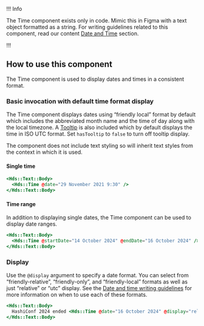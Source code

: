 !!! Info

The Time component exists only in code. Mimic this in Figma with a text object formatted as a string. For writing guidelines related to this component, read our content [Date and Time](/content/components/date-and-time) section.

!!!

## How to use this component

The Time component is used to display dates and times in a consistent format.

### Basic invocation with default time format display

The Time component displays dates using “friendly local” format by default which includes the abbreviated month name and the time of day along with the local timezone. A [Tooltip](/components/tooltip) is also included which by default displays the time in ISO UTC format. Set `hasTooltip` to `false` to turn off tooltip display.

The component does not include text styling so will inherit text styles from the context in which it is used.

#### Single time

```handlebars
<Hds::Text::Body>
  <Hds::Time @date="29 November 2021 9:30" />
</Hds::Text::Body>
```

#### Time range

In addition to displaying single dates, the Time component can be used to display date ranges.

```handlebars
<Hds::Text::Body>
  <Hds::Time @startDate="14 October 2024" @endDate="16 October 2024" />
</Hds::Text::Body>
```

### Display

Use the `@display` argument to specify a date format. You can select from “friendly-relative”, “friendly-only”, and “friendly-local” formats as well as just “relative” or “utc” display. See the [Date and time writing guidelines](/content/components/date-and-time) for more information on when to use each of these formats.


```handlebars
<Hds::Text::Body>
  HashiConf 2024 ended <Hds::Time @date="16 October 2024" @display="relative" />.
</Hds::Text::Body>
```
